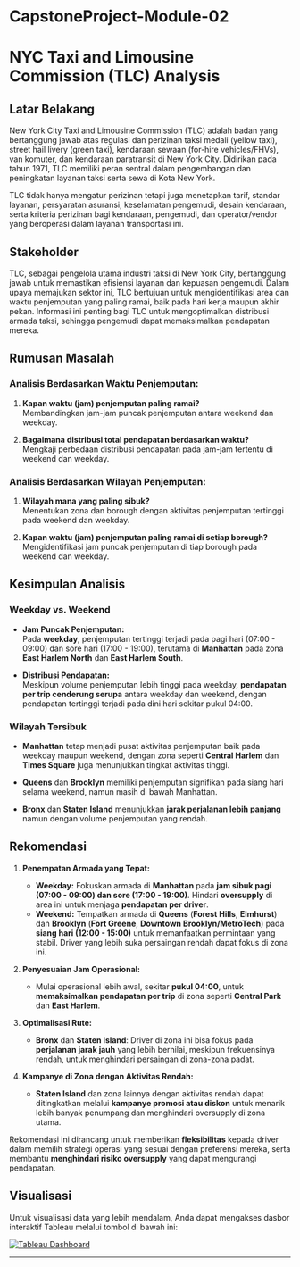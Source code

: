 # CapstoneProject-Module-02

# NYC Taxi and Limousine Commission (TLC) Analysis

## Latar Belakang

New York City Taxi and Limousine Commission (TLC) adalah badan yang bertanggung jawab atas regulasi dan perizinan taksi medali (yellow taxi), street hail livery (green taxi), kendaraan sewaan (for-hire vehicles/FHVs), van komuter, dan kendaraan paratransit di New York City. Didirikan pada tahun 1971, TLC memiliki peran sentral dalam pengembangan dan peningkatan layanan taksi serta sewa di Kota New York.

TLC tidak hanya mengatur perizinan tetapi juga menetapkan tarif, standar layanan, persyaratan asuransi, keselamatan pengemudi, desain kendaraan, serta kriteria perizinan bagi kendaraan, pengemudi, dan operator/vendor yang beroperasi dalam layanan transportasi ini.

## Stakeholder

TLC, sebagai pengelola utama industri taksi di New York City, bertanggung jawab untuk memastikan efisiensi layanan dan kepuasan pengemudi. Dalam upaya memajukan sektor ini, TLC bertujuan untuk mengidentifikasi area dan waktu penjemputan yang paling ramai, baik pada hari kerja maupun akhir pekan. Informasi ini penting bagi TLC untuk mengoptimalkan distribusi armada taksi, sehingga pengemudi dapat memaksimalkan pendapatan mereka.

## Rumusan Masalah

### Analisis Berdasarkan Waktu Penjemputan:
1. **Kapan waktu (jam) penjemputan paling ramai?**  
   Membandingkan jam-jam puncak penjemputan antara weekend dan weekday.

2. **Bagaimana distribusi total pendapatan berdasarkan waktu?**  
   Mengkaji perbedaan distribusi pendapatan pada jam-jam tertentu di weekend dan weekday.

### Analisis Berdasarkan Wilayah Penjemputan:
1. **Wilayah mana yang paling sibuk?**  
   Menentukan zona dan borough dengan aktivitas penjemputan tertinggi pada weekend dan weekday.

2. **Kapan waktu (jam) penjemputan paling ramai di setiap borough?**  
   Mengidentifikasi jam puncak penjemputan di tiap borough pada weekend dan weekday.

## Kesimpulan Analisis

### Weekday vs. Weekend
- **Jam Puncak Penjemputan:**  
  Pada **weekday**, penjemputan tertinggi terjadi pada pagi hari (07:00 - 09:00) dan sore hari (17:00 - 19:00), terutama di **Manhattan** pada zona **East Harlem North** dan **East Harlem South**.

- **Distribusi Pendapatan:**  
  Meskipun volume penjemputan lebih tinggi pada weekday, **pendapatan per trip cenderung serupa** antara weekday dan weekend, dengan pendapatan tertinggi terjadi pada dini hari sekitar pukul 04:00.

### Wilayah Tersibuk
- **Manhattan** tetap menjadi pusat aktivitas penjemputan baik pada weekday maupun weekend, dengan zona seperti **Central Harlem** dan **Times Square** juga menunjukkan tingkat aktivitas tinggi.
  
- **Queens** dan **Brooklyn** memiliki penjemputan signifikan pada siang hari selama weekend, namun masih di bawah Manhattan.

- **Bronx** dan **Staten Island** menunjukkan **jarak perjalanan lebih panjang** namun dengan volume penjemputan yang rendah.

## Rekomendasi

1. **Penempatan Armada yang Tepat:**
   - **Weekday:** Fokuskan armada di **Manhattan** pada **jam sibuk pagi (07:00 - 09:00) dan sore (17:00 - 19:00)**. Hindari **oversupply** di area ini untuk menjaga **pendapatan per driver**.
   - **Weekend:** Tempatkan armada di **Queens** (**Forest Hills**, **Elmhurst**) dan **Brooklyn** (**Fort Greene**, **Downtown Brooklyn/MetroTech**) pada **siang hari (12:00 - 15:00)** untuk memanfaatkan permintaan yang stabil. Driver yang lebih suka persaingan rendah dapat fokus di zona ini.

2. **Penyesuaian Jam Operasional:**
   - Mulai operasional lebih awal, sekitar **pukul 04:00**, untuk **memaksimalkan pendapatan per trip** di zona seperti **Central Park** dan **East Harlem**.

3. **Optimalisasi Rute:**
   - **Bronx** dan **Staten Island**: Driver di zona ini bisa fokus pada **perjalanan jarak jauh** yang lebih bernilai, meskipun frekuensinya rendah, untuk menghindari persaingan di zona-zona padat.

4. **Kampanye di Zona dengan Aktivitas Rendah:**
   - **Staten Island** dan zona lainnya dengan aktivitas rendah dapat ditingkatkan melalui **kampanye promosi atau diskon** untuk menarik lebih banyak penumpang dan menghindari oversupply di zona utama.

Rekomendasi ini dirancang untuk memberikan **fleksibilitas** kepada driver dalam memilih strategi operasi yang sesuai dengan preferensi mereka, serta membantu **menghindari risiko oversupply** yang dapat mengurangi pendapatan.

## Visualisasi

Untuk visualisasi data yang lebih mendalam, Anda dapat mengakses dasbor interaktif Tableau melalui tombol di bawah ini:

[![Tableau Dashboard](https://img.shields.io/badge/Visualize_on-Tableau-blue)](https://public.tableau.com/shared/H4RW42MNH?:display_count=n&:origin=viz_share_link)

---
